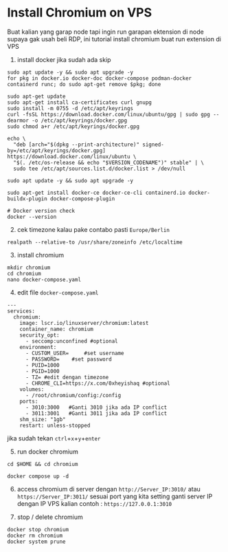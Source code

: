 # Install Chromium on VPS
Buat kalian yang garap node tapi ingin run garapan ektension di node supaya gak usah beli RDP, ini tutorial install chromium buat run extension di VPS

1. install docker jika sudah ada skip
```console
sudo apt update -y && sudo apt upgrade -y
for pkg in docker.io docker-doc docker-compose podman-docker containerd runc; do sudo apt-get remove $pkg; done

sudo apt-get update
sudo apt-get install ca-certificates curl gnupg
sudo install -m 0755 -d /etc/apt/keyrings
curl -fsSL https://download.docker.com/linux/ubuntu/gpg | sudo gpg --dearmor -o /etc/apt/keyrings/docker.gpg
sudo chmod a+r /etc/apt/keyrings/docker.gpg

echo \
  "deb [arch="$(dpkg --print-architecture)" signed-by=/etc/apt/keyrings/docker.gpg] https://download.docker.com/linux/ubuntu \
  "$(. /etc/os-release && echo "$VERSION_CODENAME")" stable" | \
  sudo tee /etc/apt/sources.list.d/docker.list > /dev/null

sudo apt update -y && sudo apt upgrade -y

sudo apt-get install docker-ce docker-ce-cli containerd.io docker-buildx-plugin docker-compose-plugin

# Docker version check
docker --version
```
2. cek timezone kalau pake contabo pasti `Europe/Berlin`
```console
realpath --relative-to /usr/share/zoneinfo /etc/localtime
```
3.  install chromium
```console
mkdir chromium
cd chromium
nano docker-compose.yaml
```
4. edit file `docker-compose.yaml`
```console
---
services:
  chromium:
    image: lscr.io/linuxserver/chromium:latest
    container_name: chromium
    security_opt:
      - seccomp:unconfined #optional
    environment:
      - CUSTOM_USER=     #set username
      - PASSWORD=    #set password
      - PUID=1000
      - PGID=1000
      - TZ= #edit dengan timezone
      - CHROME_CLI=https://x.com/0xheyishaq #optional
    volumes:
      - /root/chromium/config:/config
    ports:
      - 3010:3000   #Ganti 3010 jika ada IP conflict
      - 3011:3001   #Ganti 3011 jika ada IP conflict
    shm_size: "1gb"
    restart: unless-stopped
```
jika sudah tekan `ctrl`+`x`+`y`+`enter`

5. run docker chromium
```console
cd $HOME && cd chromium

docker compose up -d
```
6. access chromium di server dengan `http://Server_IP:3010/` atau 
`https://Server_IP:3011/` sesuai port yang kita setting ganti server IP dengan IP VPS kalian contoh : `https://127.0.0.1:3010`

7. stop / delete chromium
```console
docker stop chromium
docker rm chromium
docker system prune
```
